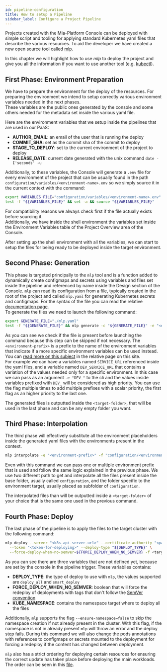 ```yaml
---
id: pipeline-configuration
title: How to setup a Pipeline 
sidebar_label: Configure a Project Pipeline
---
```

Projects created with the Mia-Platform Console can be deployed with simple script and tooling for
applying standard Kubernetes yaml files that describe the various resources. To aid the developer we have created
a new open source tool called [mlp].

In this chapter we will highlight how to use *mlp* to deploy the project and give you all the information
if you want to use another tool (e.g. [kubectl](https://kubernetes.io/docs/reference/kubectl/)).

## First Phase: Environment Preparation

We have to prepare the environment for the deploy of the resources. For preparing the environment we intend to setup
correctly various environment variables needed in the next phases.  
These variables are the public ones generated by the console and some others needed for the metadata set inside the
various yaml file.

Here are the environment variables that we setup inside the pipelines that are used in our PaaS:

- **AUTHOR_EMAIL**: an email of the user that is running the deploy  
- **COMMIT_SHA**: set as the commit sha of the commit to deploy  
- **STAGE_TO_DEPLOY**: set to the current environment of the project to deploy
- **RELEASE_DATE**: current date generated with the unix command `date -I'seconds' -u`  

Additionally, to these variables, the Console will generate a `.env` file for every environment of the project that can
be usually found in the path `configuration/variables/<environment-name>.env` so we simply source it in the current
context with the command:

```bash
export VARIABLES_FILE="configuration/variables/<environment-name>.env"
test -f "${VARIABLES_FILE}" && set -a && source "${VARIABLES_FILE}"
```

For compatibility reasons we always check first if the file actually exists before sourcing it.  
Additionally, we have inside the shell environment the variables set inside the Environment Variables table of the
Project Overview area of the Console.

After setting up the shell environment with all the variables, we can start to setup the files for being ready to be
deployed inside the target environment.

## Second Phase: Generation

This phase is targeted principally to the `mlp` tool and is a function added to dynamically create
configmaps and secrets using variables and files set inside the pipeline and referenced by name inside the Design
section of the Console. `mlp` can read its configuration from a file, typically created in the root of
the project and called `mlp.yaml` for generating Kubernetes secrets and configmaps. For the syntax of the file
you can read the relative [documentation page].  
To generate the files we need to launch the following command:

```bash
export GENERATE_FILE="./mlp.yaml"
test -f "${GENERATE_FILE}" && mlp generate -c "${GENERATE_FILE}" -e "<environment-prefix>" -o "<target-folder>"
```

As you can see we check if the file is present before launching the command because this step can be skipped if not
necessary. The `<environment-prefix>` is a prefix to the name of the environment variables that indicate if a more
specific environment variables can be used instead. You can [read more on this subject] in the relative page on this site.  
For example we can have a variables named `SERVICE_URL` referenced inside
the yaml files, and a variable named `DEV_SERVICE_URL` that contains a variation of the values needed only for a specific
environment. In this case we can pass as an argument `-e "DEV_"` to the cli and the values inside variables prefixed with
`DEV_` will be considered as high priority. You can use the flag multiple times to add multiple prefixes with a scalar
priority, the first flag as an higher priority to the last one.

The generated files is outputted inside the `<target-folder>`, that will be used in the last phase and can be
any empty folder you want.

## Third Phase: Interpolation

The third phase will effectively substitute all the environment placeholders inside the generated yaml files with the
environments present in the context.

```bash
mlp interpolate -e "<environment-prefix>" -f "configuration/<environment-name>" -f "configuration" -o "<target-folder>"
```

Even with this command we can pass one or multiple environment prefix that is used and follow the same logic explained
in the previous phase. We use two different path to get and interpolate all the files present inside the base folder,
usually called `configuration`, and the folder specific to the environment target, usually placed as subfolder
of `configuration`.

The interpolated files than will be outputted inside a `<target-folder>` of your choice that is the same one used
in the previous command.

## Fourth Phase: Deploy

The last phase of the pipeline is to apply the files to the target cluster with the following command:

```bash
mlp deploy --server "<k8s-api-server-url>" --certificate-authority "<path-to-cluster-ca>" \
  --token "<token-for-deploying>" --deploy-type "${DEPLOY_TYPE}" \
  --force-deploy-when-no-semver=${FORCE_DEPLOY_WHEN_NO_SEMVER} -f <target-folder> -n "${KUBE_NAMESPACE}"
```

As you can see there are three variables that are not defined yet, because are set by the console in
the pipeline trigger. These variabiles contains:

- **DEPLOY_TYPE**: the type of deploy to use with `mlp`, the values supported are `deploy_all` and `smart_deploy`
- **FORCE_DEPLOY_WHEN_NO_SEMVER**: boolean that will force the redeploy of deployments with tags that don't follow
  the [SemVer convention](https://semver.org/)
- **KUBE_NAMESPACE**: contains the namespace target where to deploy all the files

Additionally, `mlp` supports the flag `--ensure-namespace=false` to skip the namespace creation if not already present in the cluster. With this flag, if the namespace is not in already present `mlp` will throw an error and the deploy step fails.
During this command we will also change the pods annotations with references to configmaps or secrets mounted to the
deployment for forcing a redeploy if the content has changed between deployment.

`mlp` also has a strict ordering for deploying certain resources for ensuring the correct update has taken place
before deploying the main workloads. The order can be seen in this [file].

[mlp]: https://github.com/mia-platform/mlp "cli for easier deployment of Mia-Platform Console projects"
[documentation page]: https://docs.mia-platform.eu/docs/runtime_suite_tools/mlp/generate "mlp file documentation"
[file]: https://github.com/mia-platform/mlp/blob/main/pkg/resourceutil/sort.go#L21 "mlp source code for resource ordering"
[read more on this subject]: https://docs.mia-platform.eu/docs/development_suite/set-up-infrastructure/env-var "env var documentation"
